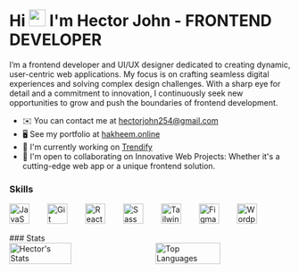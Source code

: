 # Hi <img src="https://user-images.githubusercontent.com/18350557/176309783-0785949b-9127-417c-8b55-ab5a4333674e.gif" width="30" height="30"> I'm Hector John - FRONTEND DEVELOPER

I’m a frontend developer and UI/UX designer dedicated to creating dynamic, user-centric web applications. My focus is on crafting seamless digital experiences and solving complex design challenges. With a sharp eye for detail and a commitment to innovation, I continuously seek new opportunities to grow and push the boundaries of frontend development.

* ✉️  You can contact me at [hectorjohn254@gmail.com](mailto:hectorjohn254@gmail.com) <br/>
* 🖥️  See my portfolio at [hakheem.online](http://hakheem.online) <br/>
* 🚀  I'm currently working on [Trendify](http://trendi-fy.netlify.app) <br/>
* 🤝  I'm open to collaborating on Innovative Web Projects: Whether it's a cutting-edge web app or a unique frontend solution. <br/>

### Skills

<div style="display: flex; align-items: start; gap: 2rem;">
  <img src="https://raw.githubusercontent.com/danielcranney/readme-generator/main/public/icons/skills/javascript-colored.svg" width="36" height="36" alt="JavaScript" />
  <img src="https://raw.githubusercontent.com/danielcranney/readme-generator/main/public/icons/skills/git-colored.svg" width="36" height="36" alt="Git" />
  <img src="https://raw.githubusercontent.com/danielcranney/readme-generator/main/public/icons/skills/react-colored.svg" width="36" height="36" alt="React" />
  <img src="https://raw.githubusercontent.com/danielcranney/readme-generator/main/public/icons/skills/sass-colored.svg" width="36" height="36" alt="Sass" />
  <img src="https://raw.githubusercontent.com/danielcranney/readme-generator/main/public/icons/skills/tailwindcss-colored.svg" width="36" height="36" alt="TailwindCSS" />
  <img src="https://raw.githubusercontent.com/danielcranney/readme-generator/main/public/icons/skills/figma-colored.svg" width="36" height="36" alt="Figma" />
  <img src="https://raw.githubusercontent.com/danielcranney/readme-generator/main/public/icons/skills/wordpress-colored.svg" width="36" height="36" alt="Wordpress" />
</div>

<br/>
### Stats





<br/>
<div style="display: flex; justify-content: space-between; width: 100%;">
  <img alt="Hector's Stats" align="left" width="47%" src="https://github-readme-stats.vercel.app/api?username=Hector-John&show_icons=true&theme=transparent">
  
  <img alt="Top Languages" align="right" width="48%" src="https://github-readme-stats.vercel.app/api/top-langs/?username=Hector-John&layout=compact&show_icons=true&theme=transparent">
</div>


